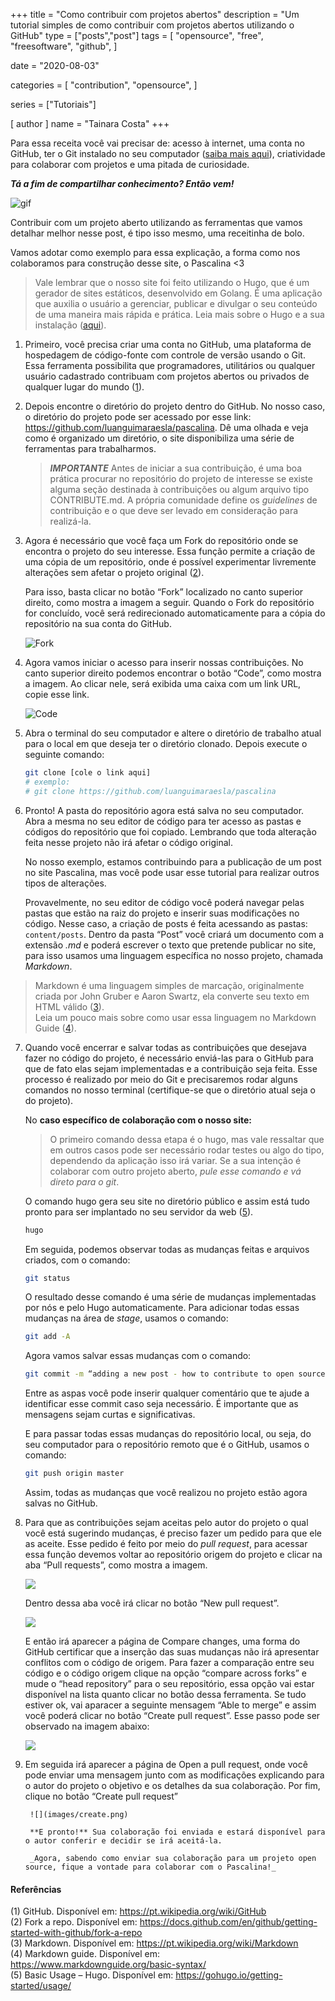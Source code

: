 +++
title = "Como contribuir com projetos abertos"
description = "Um tutorial simples de como contribuir com projetos abertos utilizando o GitHub"
type = ["posts","post"]
tags = [
    "opensource",
    "free",
    "freesoftware",
    "github",
]

date = "2020-08-03"

categories = [
    "contribution",
    "opensource",
]

series = ["Tutoriais"]

[ author ]
  name = "Tainara Costa"
+++

Para essa receita você vai precisar de: acesso à internet, uma conta no GitHub, ter o Git instalado no seu computador ([saiba mais aqui](https://git-scm.com/book/pt-br/v2/Come%C3%A7ando-Instalando-o-Git)), criatividade para colaborar com projetos e uma pitada de curiosidade.
   
**_Tá a fim de compartilhar conhecimento? Então vem!_**

![gif](images/giphy.gif)

Contribuir com um projeto aberto utilizando as ferramentas que vamos detalhar melhor nesse post, é tipo isso mesmo, uma receitinha de bolo.

Vamos adotar como exemplo para essa explicação, a forma como nos colaboramos para construção desse site, o Pascalina <3

> Vale lembrar que o nosso site foi feito utilizando o Hugo, que é um gerador de sites estáticos, desenvolvido em Golang. É uma aplicação que auxilia o usuário a gerenciar, publicar e divulgar o seu conteúdo de uma maneira mais rápida e prática. Leia mais sobre o Hugo e a sua instalação ([aqui](https://gohugo.io/about/)).

1. Primeiro, você precisa criar uma conta no GitHub, uma plataforma de hospedagem de código-fonte com controle de versão usando o Git. Essa ferramenta possibilita que programadores, utilitários ou qualquer usuário cadastrado contribuam com projetos abertos ou privados de qualquer lugar do mundo ([1](https://pt.wikipedia.org/wiki/GitHub)).

2. Depois encontre o diretório do projeto dentro do GitHub. No nosso caso, o diretório do projeto pode ser acessado por esse link: <https://github.com/luanguimaraesla/pascalina>. Dê uma olhada e veja como é organizado um diretório, o site disponibiliza uma série de ferramentas para trabalharmos.

      > **_IMPORTANTE_** Antes de iniciar a sua contribuição, é uma boa prática procurar no repositório do projeto de interesse se existe alguma seção destinada à contribuições ou algum arquivo tipo CONTRIBUTE.md. A própria comunidade define os _guidelines_ de contribuição e o que deve ser levado em consideração para realizá-la.

3. Agora é necessário que você faça um Fork do repositório onde se encontra o projeto do seu interesse. Essa função permite a criação de uma cópia de um repositório, onde é possível experimentar livremente alterações sem afetar o projeto original ([2](https://docs.github.com/en/github/getting-started-with-github/fork-a-repo)).    

      Para isso, basta clicar no botão “Fork” localizado no canto superior direito, como mostra a imagem a seguir. Quando o Fork do repositório for concluído, você será redirecionado automaticamente para a cópia do repositório na sua conta do GitHub.

      ![Fork](images/fork.png) 

4. Agora vamos iniciar o acesso para inserir nossas contribuições. No canto superior direito podemos encontrar o botão “Code”, como mostra a imagem. Ao clicar nele, será exibida uma caixa com um link URL, copie esse link.

      ![Code](images/code.png)

5. Abra o terminal do seu computador e altere o diretório de trabalho atual para o local em que deseja ter o diretório clonado. Depois execute o seguinte comando:

      ```bash
      git clone [cole o link aqui]
      # exemplo:
      # git clone https://github.com/luanguimaraesla/pascalina
      ```

6. Pronto! A pasta do repositório agora está salva no seu computador. Abra a mesma no seu editor de código para ter acesso as pastas e códigos do repositório que foi copiado. Lembrando que toda alteração feita nesse projeto não irá afetar o código original.  

      No nosso exemplo, estamos contribuindo para a publicação de um post no site Pascalina, mas você pode usar esse tutorial para realizar outros tipos de alterações.  

      Provavelmente, no seu editor de código você poderá navegar pelas pastas que estão na raiz do projeto e inserir suas modificações no código. Nesse caso, a criação de posts é feita acessando as pastas: `content/posts`. Dentro da pasta “Post” você criará um documento com a extensão _.md_ e poderá escrever o texto que pretende publicar no site, para isso usamos uma linguagem específica no nosso projeto, chamada _Markdown_.

> Markdown é uma linguagem simples de marcação, originalmente criada por John Gruber e Aaron Swartz, ela converte seu texto em HTML válido ([3](https://pt.wikipedia.org/wiki/Markdown)).\
> Leia um pouco mais sobre como usar essa linguagem no Markdown Guide ([4](https://www.markdownguide.org/basic-syntax/)).

7. Quando você encerrar e salvar todas as contribuições que desejava fazer no código do projeto, é necessário enviá-las para o GitHub para que de fato elas sejam implementadas e a contribuição seja feita. Esse processo é realizado por meio do Git e precisaremos rodar alguns comandos no nosso terminal (certifique-se que o diretório atual seja o do projeto).

      No **caso específico de colaboração com o nosso site:**

      > O primeiro comando dessa etapa é o hugo, mas vale ressaltar que em outros casos pode ser necessário rodar testes ou algo do tipo, dependendo da aplicação isso irá variar. Se a sua intenção é colaborar com outro projeto aberto, _pule esse comando e vá direto para o git_.

      O comando hugo gera seu site no diretório público e assim está tudo pronto para ser implantado no seu servidor da web ([5](https://gohugo.io/getting-started/usage/)).

      ```bash
      hugo
      ```

      Em seguida, podemos observar todas as mudanças feitas e arquivos criados, com o comando:

      ```bash
      git status
      ```
      O resultado desse comando é uma série de mudanças implementadas por nós e pelo Hugo automaticamente. Para adicionar todas essas mudanças na área de _stage_, usamos o comando:

      ```bash
      git add -A
      ```

      Agora vamos salvar essas mudanças com o comando:

      ```bash
      git commit -m “adding a new post - how to contribute to open source projects”
      ```

      Entre as aspas você pode inserir qualquer comentário que te ajude a identificar esse commit caso seja necessário. É importante que as mensagens sejam curtas e significativas.

      E para passar todas essas mudanças do repositório local, ou seja, do seu computador para o repositório remoto que é o GitHub, usamos o comando:

      ```bash
      git push origin master
      ```

      Assim, todas as mudanças que você realizou no projeto estão agora salvas no GitHub.

8. Para que as contribuições sejam aceitas pelo autor do projeto o qual você está sugerindo mudanças, é preciso fazer um pedido para que ele as aceite. Esse pedido é feito por meio do _pull request_, para acessar essa função devemos voltar ao repositório origem do projeto e clicar na aba “Pull requests”, como mostra a imagem.

      ![](images/pull_requests.png)

      Dentro dessa aba você irá clicar no botão “New pull request”.

      ![](images/new_pull_request.png)

      E então irá aparecer a página de Compare changes, uma forma do GitHub certificar que a inserção das suas mudanças não irá apresentar conflitos com o código de origem. Para fazer a comparação entre seu código e o código origem clique na opção “compare across forks” e mude o “head repository” para o seu repositório, essa opção vai estar disponível na lista quanto clicar no botão dessa ferramenta. Se tudo estiver ok, vai aparacer a seguinte mensagem “Able to merge” e assim você poderá clicar no botão “Create pull request”. Esse passo pode ser observado na imagem abaixo:

      ![](images/compare.png)

9. Em seguida irá aparecer a página de Open a pull request, onde você pode enviar uma mensagem junto com as modificações explicando para o autor do projeto o objetivo e os detalhes da sua colaboração. Por fim, clique no botão “Create pull request”

        ![](images/create.png)

        **E pronto!** Sua colaboração foi enviada e estará disponível para o autor conferir e decidir se irá aceitá-la.

        _Agora, sabendo como enviar sua colaboração para um projeto open source, fique a vontade para colaborar com o Pascalina!_


#### Referências

(1) GitHub. Disponível em: <https://pt.wikipedia.org/wiki/GitHub> \
(2) Fork a repo. Disponível em: <https://docs.github.com/en/github/getting-started-with-github/fork-a-repo> \
(3) Markdown. Disponível em: <https://pt.wikipedia.org/wiki/Markdown> \
(4) Markdown guide. Disponível em: <https://www.markdownguide.org/basic-syntax/> \
(5) Basic Usage – Hugo. Disponível em: <https://gohugo.io/getting-started/usage/>

